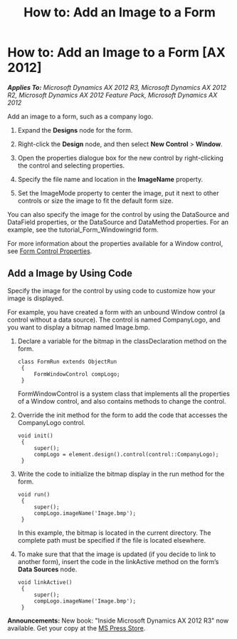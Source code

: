 ﻿---
title: 'How to: Add an Image to a Form'
TOCTitle: 'How to: Add an Image to a Form'
ms:assetid: f8d55608-75cb-4866-94e2-50695051c225
ms:mtpsurl: https://msdn.microsoft.com/en-us/library/Aa890890(v=AX.60)
ms:contentKeyID: 35253794
ms.date: 05/18/2015
mtps_version: v=AX.60
---

# How to: Add an Image to a Form [AX 2012]


_**Applies To:** Microsoft Dynamics AX 2012 R3, Microsoft Dynamics AX 2012 R2, Microsoft Dynamics AX 2012 Feature Pack, Microsoft Dynamics AX 2012_

Add an image to a form, such as a company logo.

1.  Expand the **Designs** node for the form.

2.  Right-click the **Design** node, and then select **New Control** \> **Window**.

3.  Open the properties dialogue box for the new control by right-clicking the control and selecting properties.

4.  Specify the file name and location in the **ImageName** property.

5.  Set the ImageMode property to center the image, put it next to other controls or size the image to fit the default form size.

You can also specify the image for the control by using the DataSource and DataField properties, or the DataSource and DataMethod properties. For an example, see the tutorial\_Form\_Windowingrid form.

For more information about the properties available for a Window control, see [Form Control Properties](form-control-properties.md).

## Add a Image by Using Code

Specify the image for the control by using code to customize how your image is displayed.

For example, you have created a form with an unbound Window control (a control without a data source). The control is named CompanyLogo, and you want to display a bitmap named Image.bmp.

1.  Declare a variable for the bitmap in the classDeclaration method on the form.
    
       ```X++
       class FormRun extends ObjectRun
        {
            FormWindowControl compLogo;
        }
       ```
    
    FormWindowControl is a system class that implements all the properties of a Window control, and also contains methods to change the control.

2.  Override the init method for the form to add the code that accesses the CompanyLogo control.
    
       ```X++
       void init()
        {
            super();
            compLogo = element.design().control(control::CompanyLogo);
        }
       ```

3.  Write the code to initialize the bitmap display in the run method for the form.
    
       ```X++
       void run()
        {
            super();
            compLogo.imageName('Image.bmp');
        }
       ```
    
    In this example, the bitmap is located in the current directory. The complete path must be specified if the file is located elsewhere.

4.  To make sure that that the image is updated (if you decide to link to another form), insert the code in the linkActive method on the form’s **Data Sources** node.
    
       ```X++
       void linkActive()
        {
            super();
            compLogo.imageName('Image.bmp');
        }
       ```

  
**Announcements:** New book: "Inside Microsoft Dynamics AX 2012 R3" now available. Get your copy at the [MS Press Store](https://www.microsoftpressstore.com/store/inside-microsoft-dynamics-ax-2012-r3-9780735685109).

